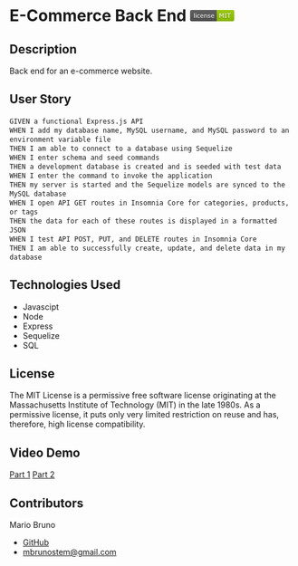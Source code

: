 # E-Commerce Back End ![License](./Assets/LicenseMIT.png)

## Description
Back end for an e-commerce website.

## User Story
```
GIVEN a functional Express.js API
WHEN I add my database name, MySQL username, and MySQL password to an environment variable file
THEN I am able to connect to a database using Sequelize
WHEN I enter schema and seed commands
THEN a development database is created and is seeded with test data
WHEN I enter the command to invoke the application
THEN my server is started and the Sequelize models are synced to the MySQL database
WHEN I open API GET routes in Insomnia Core for categories, products, or tags
THEN the data for each of these routes is displayed in a formatted JSON
WHEN I test API POST, PUT, and DELETE routes in Insomnia Core
THEN I am able to successfully create, update, and delete data in my database
```

## Technologies Used
* Javascipt
* Node
* Express
* Sequelize
* SQL

## License
The MIT License is a permissive free software license originating at the Massachusetts Institute of Technology (MIT) in the late 1980s. As a permissive license, it puts only very limited restriction on reuse and has, therefore, high license compatibility.

## Video Demo
[Part 1](https://watch.screencastify.com/v/7GvRnazyeNPAArCASk0Z)
[Part 2](https://watch.screencastify.com/v/75o6mkpfJ6tX9YQg1U0l)

## Contributors
Mario Bruno
* [GitHub](https://github.com/MBrunoStem)
* mbrunostem@gmail.com